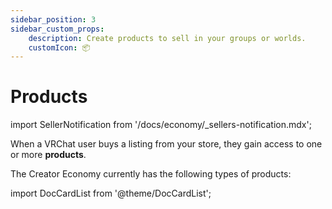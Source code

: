 ```yaml
---
sidebar_position: 3
sidebar_custom_props:
    description: Create products to sell in your groups or worlds.
    customIcon: 📦
---
```


# Products

import SellerNotification from '/docs/economy/_sellers-notification.mdx';

<SellerNotification/>

When a VRChat user buys a listing from your store, they gain access to one or more **products**.

The Creator Economy currently has the following types of products:

import DocCardList from '@theme/DocCardList';

<DocCardList />